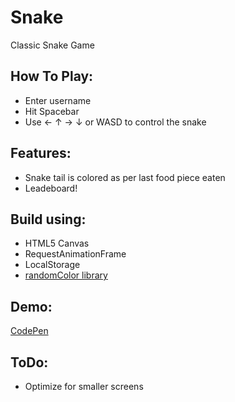 # Snake
Classic Snake Game

## How To Play:
* Enter username
* Hit Spacebar
* Use ← ↑ → ↓ or WASD to control the snake

## Features:
* Snake tail is colored as per last food piece eaten
* Leadeboard!

## Build using: 
* HTML5 Canvas
* RequestAnimationFrame
* LocalStorage
* [randomColor library](https://github.com/davidmerfield/randomColor)

## Demo:
[CodePen](https://codepen.io/iy2/full/KoOpjx/)

## ToDo:
* Optimize for smaller screens
